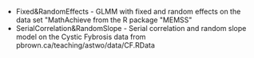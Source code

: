 * Fixed&RandomEffects - GLMM with fixed and random effects on the data set "MathAchieve from the R package "MEMSS"
* SerialCorrelation&RandomSlope - Serial correlation and random slope model on the Cystic Fybrosis data from pbrown.ca/teaching/astwo/data/CF.RData
